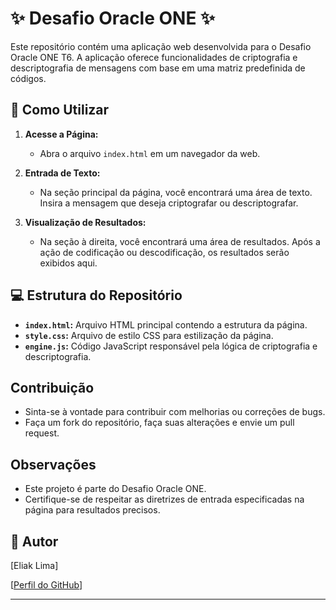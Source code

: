 # :sparkles: Desafio Oracle ONE :sparkles:

 Este repositório contém uma aplicação web desenvolvida para o Desafio Oracle ONE T6. A aplicação oferece funcionalidades de criptografia e descriptografia de mensagens com base em uma matriz predefinida de códigos.

## :loudspeaker: Como Utilizar

1. **Acesse a Página:**
   - Abra o arquivo `index.html` em um navegador da web.

2. **Entrada de Texto:**
   - Na seção principal da página, você encontrará uma área de texto. Insira a mensagem que deseja criptografar ou descriptografar.

3. **Visualização de Resultados:**
   - Na seção à direita, você encontrará uma área de resultados. Após a ação de codificação ou descodificação, os resultados serão exibidos aqui.

## :computer: Estrutura do Repositório

- **`index.html`:** Arquivo HTML principal contendo a estrutura da página.
- **`style.css`:** Arquivo de estilo CSS para estilização da página.
- **`engine.js`:** Código JavaScript responsável pela lógica de criptografia e descriptografia.

## Contribuição

- Sinta-se à vontade para contribuir com melhorias ou correções de bugs.
- Faça um fork do repositório, faça suas alterações e envie um pull request.

## Observações

- Este projeto é parte do Desafio Oracle ONE.
- Certifique-se de respeitar as diretrizes de entrada especificadas na página para resultados precisos.

## :bookmark: Autor

[Eliak Lima]

[[Perfil do GitHub](https://github.com/EliakLM)]


---

